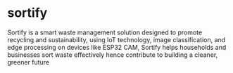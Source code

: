 # sortify
Sortify is a smart waste management solution designed to promote recycling and sustainability, using IoT technology, image classification, and edge processing on devices like ESP32 CAM, Sortify helps households and businesses sort waste effectively hence contribute to building a cleaner, greener future
